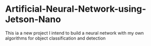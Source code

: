 # Artificial-Neural-Network-using-Jetson-Nano
This ia a new project I intend to build a neural network with my own algorithms for object classification and detection
